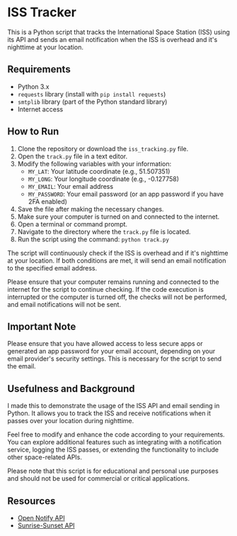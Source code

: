 # ISS Tracker

This is a Python script that tracks the International Space Station (ISS) using its API and sends an email notification when the ISS is overhead and it's nighttime at your location.

## Requirements

- Python 3.x
- `requests` library (install with `pip install requests`)
- `smtplib` library (part of the Python standard library)
- Internet access

## How to Run

1. Clone the repository or download the `iss_tracking.py` file.
2. Open the `track.py` file in a text editor.
3. Modify the following variables with your information:
   - `MY_LAT`: Your latitude coordinate (e.g., 51.507351)
   - `MY_LONG`: Your longitude coordinate (e.g., -0.127758)
   - `MY_EMAIL`: Your email address
   - `MY_PASSWORD`: Your email password (or an app password if you have 2FA enabled)
4. Save the file after making the necessary changes.
5. Make sure your computer is turned on and connected to the internet.
6. Open a terminal or command prompt.
7. Navigate to the directory where the `track.py` file is located.
8. Run the script using the command: `python track.py`

The script will continuously check if the ISS is overhead and if it's nighttime at your location. If both conditions are met, it will send an email notification to the specified email address.

Please ensure that your computer remains running and connected to the internet for the script to continue checking. If the code execution is interrupted or the computer is turned off, the checks will not be performed, and email notifications will not be sent.

## Important Note

Please ensure that you have allowed access to less secure apps or generated an app password for your email account, depending on your email provider's security settings. This is necessary for the script to send the email.

## Usefulness and Background

I made this to demonstrate the usage of the ISS API and email sending in Python. It allows you to track the ISS and receive notifications when it passes over your location during nighttime.

Feel free to modify and enhance the code according to your requirements. You can explore additional features such as integrating with a notification service, logging the ISS passes, or extending the functionality to include other space-related APIs.

Please note that this script is for educational and personal use purposes and should not be used for commercial or critical applications.

## Resources

- [Open Notify API](http://open-notify.org/)
- [Sunrise-Sunset API](https://sunrise-sunset.org/)


